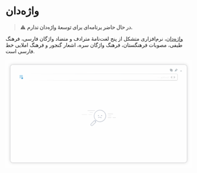 # واژه‌دان

> :warning: **در حال حاضر برنامه‌ای برای توسعهٔ واژه‌دان ندارم.**


[واژه‌دان](https://github.com/mrkou65/Vajehdan)، نرم‌افزاری متشکل از پنج لغت‌نامهٔ مترادف و متضاد واژگان فارسی، فرهنگ طیفی، مصوبات فرهنگستان، فرهنگ واژگان سره، اشعار گنجور و فرهنگ املایی خط فارسی است.


![](preview.gif)
